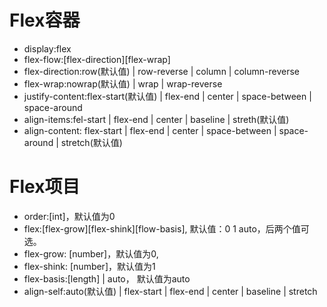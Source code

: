 # Flex容器
- display:flex
- flex-flow:[flex-direction][flex-wrap]
- flex-direction:row(默认值) | row-reverse | column | column-reverse
- flex-wrap:nowrap(默认值) | wrap | wrap-reverse
- justify-content:flex-start(默认值) | flex-end | center | space-between | space-around
- align-items:fel-start | flex-end | center | baseline | streth(默认值)
- align-content: flex-start | flex-end | center | space-between | space-around | stretch(默认值)

# Flex项目
- order:[int]，默认值为0
- flex:[flex-grow][flex-shink][flow-basis], 默认值：0 1 auto，后两个值可选。
- flex-grow: [number]，默认值为0,
- flex-shink: [number]，默认值为1
- flex-basis:[length] | auto， 默认值为auto
- align-self:auto(默认值) | flex-start | flex-end | center | baseline | stretch

